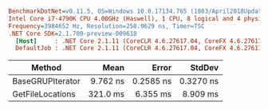 ``` ini

BenchmarkDotNet=v0.11.5, OS=Windows 10.0.17134.765 (1803/April2018Update/Redstone4)
Intel Core i7-4790K CPU 4.00GHz (Haswell), 1 CPU, 8 logical and 4 physical cores
Frequency=3984652 Hz, Resolution=250.9629 ns, Timer=TSC
.NET Core SDK=2.1.700-preview-009618
  [Host]     : .NET Core 2.1.11 (CoreCLR 4.6.27617.04, CoreFX 4.6.27617.02), 64bit RyuJIT
  DefaultJob : .NET Core 2.1.11 (CoreCLR 4.6.27617.04, CoreFX 4.6.27617.02), 64bit RyuJIT


```
|           Method |     Mean |     Error |    StdDev |
|----------------- |---------:|----------:|----------:|
| BaseGRUPIterator | 9.762 ns | 0.2585 ns | 0.3270 ns |
| GetFileLocations | 321.0 ms |  6.355 ms |  8.909 ms |
